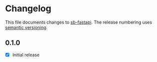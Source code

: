 # Changelog

This file documents changes to [sb-fastapi](https://your.repo.url.here). The release numbering uses [semantic versioning](http://semver.org).

## 0.1.0

- [X] Initial release
